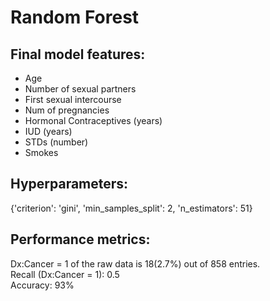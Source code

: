 # Random Forest
## Final model features:
* Age
* Number of sexual partners
* First sexual intercourse
* Num of pregnancies
* Hormonal Contraceptives (years)
* IUD (years)
* STDs (number)
* Smokes
## Hyperparameters:
{'criterion': 'gini', 'min_samples_split': 2, 'n_estimators': 51}
## Performance metrics:
Dx:Cancer = 1 of the raw data is 18(2.7%) out of 858 entries.  
Recall (Dx:Cancer = 1): 0.5  
Accuracy: 93%
